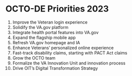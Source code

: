 # OCTO-DE Priorities 2023
1) Improve the Veteran login experience
2) Solidify the VA.gov platform
3) Integrate health portal features into VA.gov
4) Expand the flagship mobile app
5) Refresh VA.gov homepage and IA
6) Enhance Veterans’ personalized online experience
7) Fast-track disability claims, starting with PACT Act claims
8) Grow the OCTO team
9) Formalize the VA Innovation Unit and innovation process
10) Drive OIT’s Digital Transformation Strategy